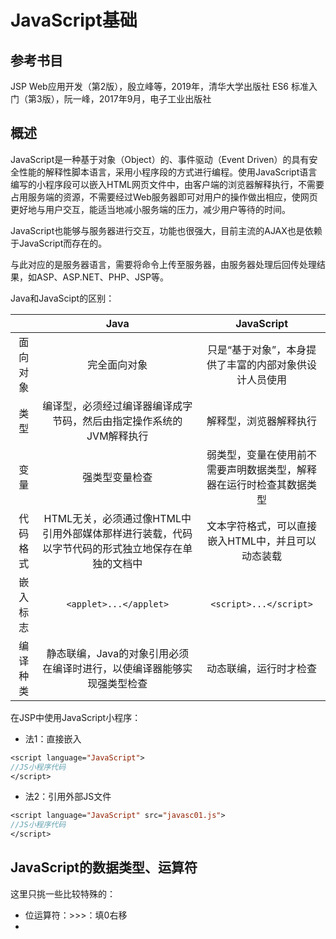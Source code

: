 # JavaScript基础

## 参考书目

JSP Web应用开发（第2版），殷立峰等，2019年，清华大学出版社
ES6 标准入门（第3版），阮一峰，2017年9月，电子工业出版社

## 概述

JavaScript是一种基于对象（Object）的、事件驱动（Event Driven）的具有安全性能的解释性脚本语言，采用小程序段的方式进行编程。使用JavaScript语言编写的小程序段可以嵌入HTML网页文件中，由客户端的浏览器解释执行，不需要占用服务端的资源，不需要经过Web服务器即可对用户的操作做出相应，使网页更好地与用户交互，能适当地减小服务端的压力，减少用户等待的时间。

JavaScript也能够与服务器进行交互，功能也很强大，目前主流的AJAX也是依赖于JavaScript而存在的。

与此对应的是服务器语言，需要将命令上传至服务器，由服务器处理后回传处理结果，如ASP、ASP.NET、PHP、JSP等。

Java和JavaScipt的区别：

||Java|JavaScript|
|:----:|:----:|:----:|
|面向对象|完全面向对象|只是“基于对象”，本身提供了丰富的内部对象供设计人员使用|
|类型|编译型，必须经过编译器编译成字节码，然后由指定操作系统的JVM解释执行|解释型，浏览器解释执行|
|变量|强类型变量检查|弱类型，变量在使用前不需要声明数据类型，解释器在运行时检查其数据类型|
|代码格式|HTML无关，必须通过像HTML中引用外部媒体那样进行装载，代码以字节代码的形式独立地保存在单独的文档中|文本字符格式，可以直接嵌入HTML中，并且可以动态装载|
|嵌入标志|```<applet>...</applet>```|```<script>...</script>```|
|编译种类|静态联编，Java的对象引用必须在编译时进行，以使编译器能够实现强类型检查|动态联编，运行时才检查|

在JSP中使用JavaScript小程序：

+ 法1：直接嵌入
```JSP
<script language="JavaScript">
//JS小程序代码
</script>
```
+ 法2：引用外部JS文件
```JSP
<script language="JavaScript" src="javasc01.js">
//JS小程序代码
</script>
```

## JavaScript的数据类型、运算符

这里只挑一些比较特殊的：

+ 位运算符：>>>：填0右移
+ 